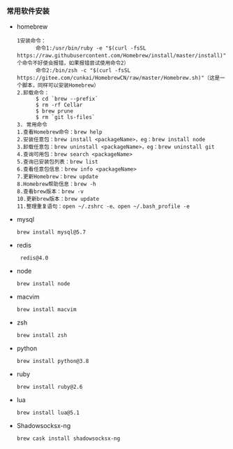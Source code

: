 ### 常用软件安装

* homebrew

  ``` 
  1安装命令：
        命令1:/usr/bin/ruby -e "$(curl -fsSL https://raw.githubusercontent.com/Homebrew/install/master/install)"（这个命令不好使会报错，如果报错尝试使用命令2）
        命令2:/bin/zsh -c "$(curl -fsSL https://gitee.com/cunkai/HomebrewCN/raw/master/Homebrew.sh)"（这是一个脚本，同样可以安装Homebrew）
  2.卸载命令：
        $ cd `brew --prefix`
        $ rm -rf Cellar
        $ brew prune
        $ rm `git ls-files`
  3. 常用命令
  1.查看Homebrew命令：brew help
  2.安装任意包：brew install <packageName>，eg：brew install node
  3.卸载任意包：brew uninstall <packageName>，eg：brew uninstall git
  4.查询可用包：brew search <packageName>
  5.查询已安装包列表：brew list
  6.查看任意包信息：brew info <packageName>
  7.更新Homebrew：brew update
  8.Homebrew帮助信息：brew -h
  8.查看brew版本：brew -v
  10.更新brew版本：brew update
  11.整理重复语句：open ~/.zshrc -e、open ~/.bash_profile -e
  ```

  

* mysql

  ``` 
  brew install mysql@5.7    
  ```

* redis

  ``` 
   redis@4.0
  ```

* node

  ```
  brew install node
  ```

* macvim

  ```
  brew install macvim 
  ```

* zsh

  ```
  brew install zsh
  ```

* python

  ```
  brew install python@3.8
  ```

* ruby

  ```
  brew install ruby@2.6
  ```

* lua

  ``` 
  brew install lua@5.1 
  ```

* Shadowsocksx-ng

  ```
  brew cask install shadowsocksx-ng
  
  ```

  

